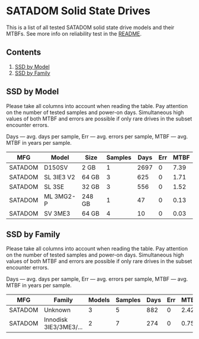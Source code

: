 SATADOM Solid State Drives
==========================

This is a list of all tested SATADOM solid state drive models and their MTBFs. See
more info on reliability test in the [README](https://github.com/linuxhw/EnterpriseDrive).

Contents
--------

1. [ SSD by Model  ](#ssd-by-model)
2. [ SSD by Family ](#ssd-by-family)

SSD by Model
------------

Please take all columns into account when reading the table. Pay attention on the
number of tested samples and power-on days. Simultaneous high values of both MTBF
and errors are possible if only rare drives in the subset encounter errors.

Days — avg. days per sample,
Err  — avg. errors per sample,
MTBF — avg. MTBF in years per sample.

| MFG       | Model              | Size   | Samples | Days  | Err   | MTBF   |
|-----------|--------------------|--------|---------|-------|-------|--------|
| SATADOM   | D150SV             | 2 GB   | 1       | 2697  | 0     | 7.39   |
| SATADOM   | SL 3IE3 V2         | 64 GB  | 3       | 625   | 0     | 1.71   |
| SATADOM   | SL 3SE             | 32 GB  | 3       | 556   | 0     | 1.52   |
| SATADOM   | ML 3MG2-P          | 248 GB | 1       | 47    | 0     | 0.13   |
| SATADOM   | SV 3ME3            | 64 GB  | 4       | 10    | 0     | 0.03   |

SSD by Family
-------------

Please take all columns into account when reading the table. Pay attention on the
number of tested samples and power-on days. Simultaneous high values of both MTBF
and errors are possible if only rare drives in the subset encounter errors.

Days — avg. days per sample,
Err  — avg. errors per sample,
MTBF — avg. MTBF in years per sample.

| MFG       | Family                 | Models | Samples | Days  | Err   | MTBF   |
|-----------|------------------------|--------|---------|-------|-------|--------|
| SATADOM   | Unknown                | 3      | 5       | 882   | 0     | 2.42   |
| SATADOM   | Innodisk 3IE3/3ME3/... | 2      | 7       | 274   | 0     | 0.75   |
